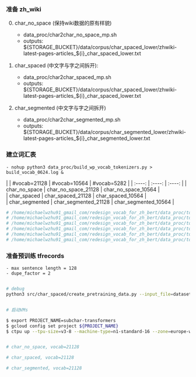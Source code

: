 

### 准备 zh_wiki

0. char_no_space (保持wiki数据的原有样貌)
    - data_proc/char2char_no_space_mp.sh
    - outputs: ${STORAGE_BUCKET}/data/corpus/char_spaced_lower/zhwiki-latest-pages-articles_${i}_char_spaced_lower.txt

1. char_spaced (中文字与字之间拆开):
    - data_proc/char2char_spaced_mp.sh
    - outputs: ${STORAGE_BUCKET}/data/corpus/char_spaced_lower/zhwiki-latest-pages-articles_${i}_char_spaced_lower.txt

2. char_segmented (中文字与字之间拆开)
    - data_proc/char2char_segmented_mp.sh
    - outputs: ${STORAGE_BUCKET}/data/corpus/char_segmented_lower/zhwiki-latest-pages-articles_${i}_char_segmented_lower.txt


### 建立词汇表

    - nohup python3 data_proc/build_wp_vocab_tokenizers.py > build_vocab_0624.log &


|  | #vocab=21128 | #vocab=10564 |  #vocab=5282   |
| :----: | :----: | :----: | 
| char_no_space	     |      char_no_space_21128     |   char_no_space_10564      |   
|  char_spaced       |     char_spaced_21128      |   char_spaced_10564    |   
|  char_segmented       |       char_segmented_21128    |     char_segmented_10564       |

```bash
# /home/michaelwzhu91_gmail_com/redesign_vocab_for_zh_bert/data_proc/tokenizers/char_segmented_21128-vocab.txt
# /home/michaelwzhu91_gmail_com/redesign_vocab_for_zh_bert/data_proc/tokenizers/char_segmented_10564-vocab.txt
# /home/michaelwzhu91_gmail_com/redesign_vocab_for_zh_bert/data_proc/tokenizers/char_segmented_5282-vocab.txt
# /home/michaelwzhu91_gmail_com/redesign_vocab_for_zh_bert/data_proc/tokenizers/char_spaced_21128-vocab.txt
# /home/michaelwzhu91_gmail_com/redesign_vocab_for_zh_bert/data_proc/tokenizers/char_spaced_10564-vocab.txt
# /home/michaelwzhu91_gmail_com/redesign_vocab_for_zh_bert/data_proc/tokenizers/char_spaced_5282-vocab.txt

```


### 准备预训练 tfrecords

    - max sentence length = 128
    - dupe_factor = 2
    
```bash

# debug
python3 src/char_spaced/create_pretraining_data.py --input_file=datasets/zh_sample/wiki.valid.raw --output_file=experiments/zh_sample/wiki.valid.%s.tfrecord --do_lower_case=True --do_whole_word_mask=True --max_seq_length=128 --max_predictions_per_seq=13 --masked_lm_prob=0.1 --dupe_factor=2 --bert_tokenizer_name data_proc/tokenizers/char_spaced_21128-vocab.txt


# 启动VMs

$ export PROJECT_NAME=subchar-transformers
$ gcloud config set project ${PROJECT_NAME}
$ ctpu up --tpu-size=v3-8 --machine-type=n1-standard-16 --zone=europe-west4-a --tf-version=1.15 --name=h-bert-0


# char_no_space, vocab=21128

# char_spaced, vocab=21128

# char_segmented, vocab=21128


```

